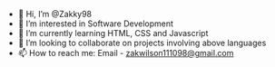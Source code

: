 - 👋 Hi, I’m @Zakky98
- 👀 I’m interested in Software Development
- 🌱 I’m currently learning HTML, CSS and Javascript
- 💞️ I’m looking to collaborate on projects involving above languages
- 📫 How to reach me: Email - zakwilson111098@gmail.com

<!---
Zakky98/Zakky98 is a ✨ special ✨ repository because its `README.md` (this file) appears on your GitHub profile.
You can click the Preview link to take a look at your changes.
--->
